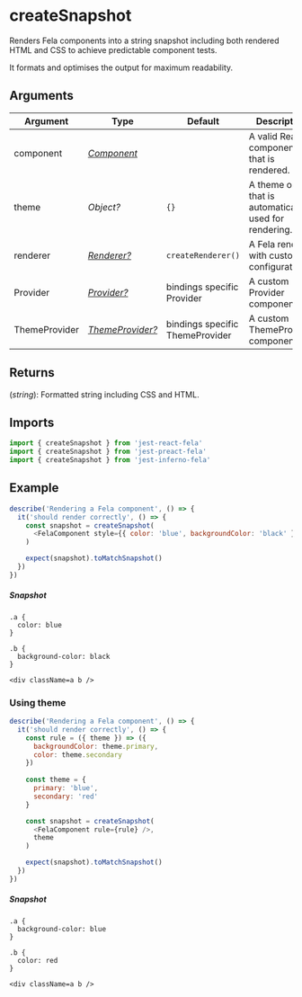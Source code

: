 # createSnapshot

Renders Fela components into a string snapshot including both rendered HTML and CSS to achieve predictable component tests.

It formats and optimises the output for maximum readability. 

## Arguments

| Argument | Type | Default | Description |
| --- | --- | --- | --- |
| component | [*Component*](https://facebook.github.io/react/docs/top-level-api.html#react.component) | |  A valid React component that is rendered. |
| theme | *Object?* | `{}` | A theme object that is automatically used for rendering. |
| renderer | [*Renderer?*](../fela/Renderer.md) | `createRenderer()` | A Fela renderer with custom configuration |
| Provider | [*Provider?*](../bindings/Provider.md) | bindings specific Provider | A custom Provider component |
| ThemeProvider | [*ThemeProvider?*](../bindings/ThemeProvider.md) | bindings specific ThemeProvider | A custom ThemeProvider component | 

## Returns
(*string*): Formatted string including CSS and HTML.

## Imports
```javascript
import { createSnapshot } from 'jest-react-fela'
import { createSnapshot } from 'jest-preact-fela'
import { createSnapshot } from 'jest-inferno-fela'
```

## Example
```javascript
describe('Rendering a Fela component', () => {
  it('should render correctly', () => {
    const snapshot = createSnapshot(
      <FelaComponent style={{ color: 'blue', backgroundColor: 'black' }} />
    )

    expect(snapshot).toMatchSnapshot()
  })
})
```
##### Snapshot
```
.a {
  color: blue
}

.b {
  background-color: black
}

<div className=a b />
```

### Using theme

```javascript
describe('Rendering a Fela component', () => {
  it('should render correctly', () => {
    const rule = ({ theme }) => ({
      backgroundColor: theme.primary,
      color: theme.secondary
    })
    
    const theme = { 
      primary: 'blue',
      secondary: 'red'
    }

    const snapshot = createSnapshot(
      <FelaComponent rule={rule} />,
      theme
    )

    expect(snapshot).toMatchSnapshot()
  })
})
```
##### Snapshot
```
.a {
  background-color: blue
}

.b {
  color: red
}

<div className=a b />
```